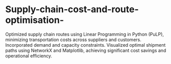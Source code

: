 # Supply-chain-cost-and-route-optimisation-
Optimized supply chain routes using Linear Programming in Python (PuLP), minimizing transportation costs across suppliers and customers. Incorporated demand and capacity constraints. Visualized optimal shipment paths using NetworkX and Matplotlib, achieving significant cost savings and operational efficiency.
